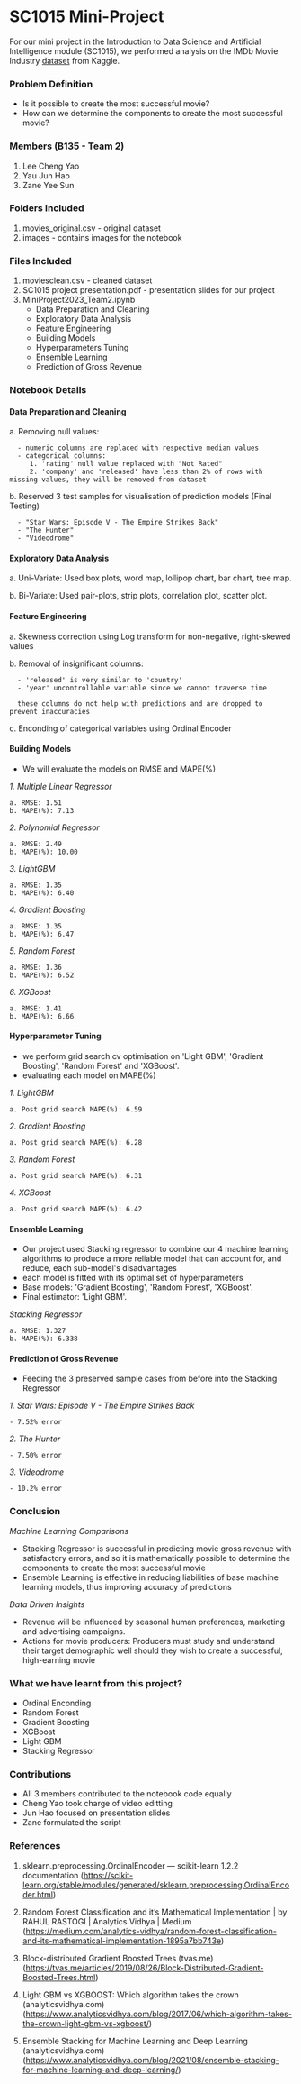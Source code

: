 # SC1015 Mini-Project
For our mini project in the Introduction to Data Science and Artificial Intelligence module (SC1015), we performed analysis on the IMDb Movie Industry [dataset](https://www.kaggle.com/datasets/danielgrijalvas/movies) from Kaggle.


### Problem Definition
- Is it possible to create the most successful movie?
- How can we determine the components to create the most successful movie?

### Members (B135 - Team 2)
1. Lee Cheng Yao
2. Yau Jun Hao
3. Zane Yee Sun

### Folders Included
1. movies_original.csv - original dataset
2. images - contains images for the notebook

### Files Included
1. moviesclean.csv - cleaned dataset
2. SC1015 project presentation.pdf - presentation slides for our project
3. MiniProject2023_Team2.ipynb
    - Data Preparation and Cleaning
    - Exploratory Data Analysis
    - Feature Engineering
    - Building Models
    - Hyperparameters Tuning
    - Ensemble Learning
    - Prediction of Gross Revenue

### Notebook Details
#### Data Preparation and Cleaning

   a. Removing null values:
   
      - numeric columns are replaced with respective median values
      - categorical columns:
         1. 'rating' null value replaced with "Not Rated"
         2. 'company' and 'released' have less than 2% of rows with missing values, they will be removed from dataset

   b. Reserved 3 test samples for visualisation of prediction models (Final Testing)
   
      - "Star Wars: Episode V - The Empire Strikes Back"
      - "The Hunter"
      - "Videodrome"


#### Exploratory Data Analysis

   a. Uni-Variate: Used box plots, word map, lollipop chart, bar chart, tree map.

   b. Bi-Variate: Used pair-plots, strip plots, correlation plot, scatter plot.


#### Feature Engineering

   a. Skewness correction using Log transform for non-negative, right-skewed values

   b. Removal of insignificant columns: 
   
      - 'released' is very similar to 'country'
      - 'year' uncontrollable variable since we cannot traverse time
      
      these columns do not help with predictions and are dropped to prevent inaccuracies
      
   c. Enconding of categorical variables using Ordinal Encoder


#### Building Models
- We will evaluate the models on RMSE and MAPE(%)


*1. Multiple Linear Regressor*

    a. RMSE: 1.51
    b. MAPE(%): 7.13

*2. Polynomial Regressor*

    a. RMSE: 2.49
    b. MAPE(%): 10.00

*3. LightGBM*

    a. RMSE: 1.35
    b. MAPE(%): 6.40

*4. Gradient Boosting*

    a. RMSE: 1.35
    b. MAPE(%): 6.47
    
*5. Random Forest*

    a. RMSE: 1.36
    b. MAPE(%): 6.52
    
*6. XGBoost*

    a. RMSE: 1.41
    b. MAPE(%): 6.66


#### Hyperparameter Tuning
- we perform grid search cv optimisation on 'Light GBM', 'Gradient Boosting', 'Random Forest' and 'XGBoost'.
- evaluating each model on MAPE(%)


*1. LightGBM*

    a. Post grid search MAPE(%): 6.59

*2. Gradient Boosting*

    a. Post grid search MAPE(%): 6.28
    
*3. Random Forest*

    a. Post grid search MAPE(%): 6.31
    
*4. XGBoost*

    a. Post grid search MAPE(%): 6.42


#### Ensemble Learning
- Our project used Stacking regressor to combine our 4 machine learning algorithms to produce a more reliable model that can account for, and reduce, each sub-model's disadvantages
- each model is fitted with its optimal set of hyperparameters
- Base models: 'Gradient Boosting', 'Random Forest', 'XGBoost'.
- Final estimator: 'Light GBM'.

*Stacking Regressor*

    a. RMSE: 1.327
    b. MAPE(%): 6.338


#### Prediction of Gross Revenue
- Feeding the 3 preserved sample cases from before into the Stacking Regressor

*1. Star Wars: Episode V - The Empire Strikes Back*

    - 7.52% error

*2. The Hunter*

    - 7.50% error
    
*3. Videodrome*

    - 10.2% error


### Conclusion

*Machine Learning Comparisons*
- Stacking Regressor is successful in predicting movie gross revenue with satisfactory errors, and so it is mathematically possible to determine the components to create the most successful movie
- Ensemble Learning is effective in reducing liabilities of base machine learning models, thus improving accuracy of predictions

*Data Driven Insights*
- Revenue will be influenced by seasonal human preferences, marketing and advertising campaigns. 
- Actions for movie producers: Producers must study and understand their target demographic well should they wish to create a successful, high-earning movie 


### What we have learnt from this project?
- Ordinal Enconding 
- Random Forest
- Gradient Boosting
- XGBoost
- Light GBM
- Stacking Regressor


### Contributions
- All 3 members contributed to the notebook code equally
- Cheng Yao took charge of video editting
- Jun Hao focused on presentation slides
- Zane formulated the script 


### References
1. sklearn.preprocessing.OrdinalEncoder — scikit-learn 1.2.2 documentation (https://scikit-learn.org/stable/modules/generated/sklearn.preprocessing.OrdinalEncoder.html)

2. Random Forest Classification and it’s Mathematical Implementation | by RAHUL RASTOGI | Analytics Vidhya | Medium (https://medium.com/analytics-vidhya/random-forest-classification-and-its-mathematical-implementation-1895a7bb743e)

3. Block-distributed Gradient Boosted Trees (tvas.me) (https://tvas.me/articles/2019/08/26/Block-Distributed-Gradient-Boosted-Trees.html)

4. Light GBM vs XGBOOST: Which algorithm takes the crown (analyticsvidhya.com) (https://www.analyticsvidhya.com/blog/2017/06/which-algorithm-takes-the-crown-light-gbm-vs-xgboost/)

5. Ensemble Stacking for Machine Learning and Deep Learning (analyticsvidhya.com) (https://www.analyticsvidhya.com/blog/2021/08/ensemble-stacking-for-machine-learning-and-deep-learning/)
